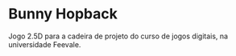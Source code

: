 # Bunny Hopback

Jogo 2.5D para a cadeira de projeto do curso de jogos digitais, na universidade Feevale. 
 

